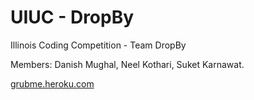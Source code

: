 UIUC - DropBy
=============

Illinois Coding Competition - Team DropBy

Members: Danish Mughal, Neel Kothari, Suket Karnawat.

[grubme.heroku.com](http:grubme.heroku.com/)
